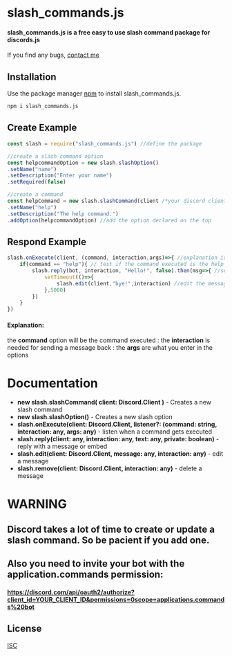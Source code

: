 # slash_commands.js

#### slash_commands.js is a free easy to use slash command package for discords.js
If you find any bugs, [contact me](https://discord.com/users/435786731514494977)

## Installation

Use the package manager [npm](https://nodejs.org/en/download/) to install slash_commands.js.

```bash
npm i slash_commands.js
```

## Create Example

```javascript
const slash = require("slash_commands.js") //define the package

//create a slash command option
const helpcommandOption = new slash.slashOption() 
.setName("name")
.setDescription("Enter your name")
.setRequired(false)

//create a command
const helpCommand = new slash.slashCommand(client /*your discord client*/)
.setName("help")
.setDescription("The help command.")
.addOption(helpcommandOption) //add the option declared on the top
```
## Respond Example
```javascript
slash.onExecute(client, (command, interaction,args)=>{ //explanation is down below
    if(command == "help"){ // test if the command executed is the help command
        slash.reply(bot, interaction, "Hello!", false).then(msg=>{ //send a response (if you write true instead of false only you can see the message)
            setTimeout(()=>{
                slash.edit(client,"bye!",interaction) //edit the message 
            },5000)
        })
    }
})
```
#### Explanation:
the __command__ option will be the command executed : the __interaction__ is needed for sending a message back : the __args__ are what you enter in the options

# Documentation
- __new slash.slashCommand( client: Discord.Client )__ - Creates a new slash command
- __new slash.slashOption()__ - Creates a new slash option
- __slash.onExecute(client: Discord.Client, listener?: (command: string, interaction: any, args: any)__ - listen when a command gets executed
- __slash.reply(client: any, interaction: any, text: any, private: boolean)__ - reply with a message or embed
- __slash.edit(client: Discord.Client, message: any, interaction: any)__ - edit a message
- __slash.remove(client: Discord.Client, interaction: any)__ - delete a message
# WARNING
## Discord takes a lot of time to create or update a slash command. So be pacient if you add one.
## Also you need to invite your bot with the application.commands permission:
#### https://discord.com/api/oauth2/authorize?client_id=YOUR_CLIENT_ID&permissions=0scope=applications.commands%20bot

## License
[ISC](https://choosealicense.com/licenses/isc/)